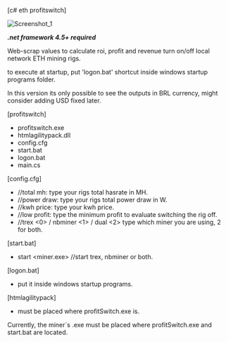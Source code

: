 [c# eth profitswitch]

![Screenshot_1](https://user-images.githubusercontent.com/42736457/176031236-d5a745a2-7c13-49fb-929c-645a1b7bf465.png)

***.net framework 4.5+ required***

Web-scrap values to calculate roi, profit and revenue
turn on/off local network ETH mining rigs.

to execute at startup, put 'logon.bat' shortcut inside 
windows startup programs folder.

In this version its only possible to see the outputs in BRL currency,
might consider adding USD fixed later.

[profitswitch]
- profitswitch.exe
- htmlagilitypack.dll
- config.cfg
- start.bat
- logon.bat
- main.cs

<help>

[config.cfg]
- //total mh: type your rigs total hasrate in MH.
- //power draw: type your rigs total power draw in W.
- //kwh price: type your kwh price.
- //low profit: type the minimum profit to evaluate switching the rig off.
- //trex <0> / nbminer <1> / dual <2> type which miner you are using, 2 for both.

[start.bat]
- start <miner.exe> <args> //start trex, nbminer or both.

[logon.bat] 
- put it inside windows startup programs.

[htmlagilitypack]
- must be placed where profitSwitch.exe is.

Currently, the miner`s .exe must be placed where profitSwitch.exe and start.bat are located.

